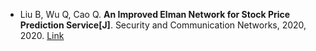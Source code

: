 * Liu B, Wu Q, Cao Q. <b>An Improved Elman Network for Stock Price Prediction Service[J]</b>. Security and Communication Networks, 2020, 2020. [Link](https://www.hindawi.com/journals/scn/2020/8824430/)
